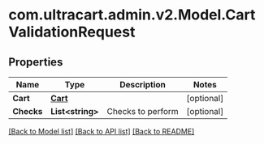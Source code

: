 
# com.ultracart.admin.v2.Model.CartValidationRequest

## Properties

Name | Type | Description | Notes
------------ | ------------- | ------------- | -------------
**Cart** | [**Cart**](Cart.md) |  | [optional] 
**Checks** | **List&lt;string&gt;** | Checks to perform | [optional] 

[[Back to Model list]](../README.md#documentation-for-models)
[[Back to API list]](../README.md#documentation-for-api-endpoints)
[[Back to README]](../README.md)

